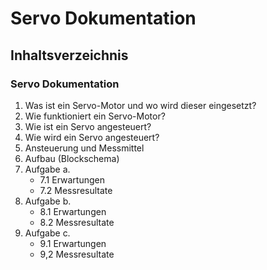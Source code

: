 # Servo Dokumentation

## Inhaltsverzeichnis
### Servo Dokumentation
1. Was ist ein Servo-Motor und wo wird dieser eingesetzt?
2. Wie funktioniert ein Servo-Motor?
3. Wie ist ein Servo angesteuert?
4. Wie wird ein Servo angesteuert?
5. Ansteuerung und Messmittel
6. Aufbau (Blockschema)
7. Aufgabe a.
    - 7.1 Erwartungen
    - 7.2 Messresultate
8. Aufgabe b.
    - 8.1 Erwartungen
    - 8.2 Messresultate
9. Aufgabe c.
    - 9.1 Erwartungen 
    - 9,2 Messresultate

